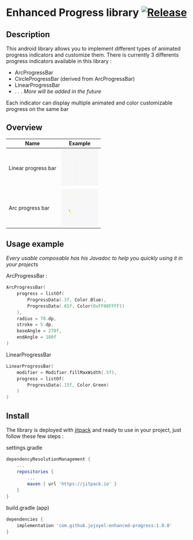 # Enhanced Progress library [![Release](https://jitpack.io/v/jojoyel/enhanced-progress.svg)](https://jitpack.io/#jojoyel/enhanced-progress)

## Description

This android library allows you to implement different types of animated progress indicators and
customize them. There is currently 3 differents progress indicators available in this library :

- ArcProgressBar
- CircleProgressBar (derived from ArcProgressBar)
- LinearProgressBar
- . . . *More will be added in the future*

Each indicator can display multiple animated and color customizable progress on the same bar

## Overview

| Name                 | Example                                                                  |
|----------------------|--------------------------------------------------------------------------|
| Linear progress bar  | <img height="100" src=".\manifest_res\overview_linear.gif" width="100"/> |
| Arc progress bar     | <img height="100" src=".\manifest_res\overview_arc.gif" width="100"/>    |

## Usage example

*Every usable composable has his Javadoc to help you quickly using it in your projects*

ArcProgressBar :

```kotlin
ArcProgressBar(
    progress = listOf(
        ProgressData(.3f, Color.Blue),
        ProgressData(.65f, Color(0xFF00FFFF))
    ),
    radius = 70.dp,
    stroke = 5.dp,
    baseAngle = 270f,
    endAngle = 180f
)
```

LinearProgressBar

```kotlin
LinearProgressBar(
    modifier = Modifier.fillMaxWidth(.5f),
    progress = listOf(
        ProgressData(.15f, Color.Green)
    )
)
```

## Install

The library is deployed with [jitpack](https://jitpack.io/#jojoyel/enhanced-progress) and ready to use in your project, just follow these few steps :

settings.gradle
```gradle
dependencyResolutionManagement {
    ...
    repositories {
        ...
        maven { url 'https://jitpack.io' }       
    }
}
```

build.gradle (app)
```gradle
dependencies {
    implementation 'com.github.jojoyel:enhanced-progress:1.0.0'
}
```
